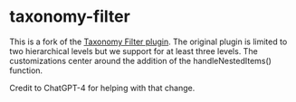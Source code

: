 # taxonomy-filter

This is a fork of the [Taxonomy Filter plugin](https://wordpress.org/plugins/taxonomy-filter/). The original plugin is limited to two hierarchical levels but we support for at least three levels. The customizations center around the addition of the handleNestedItems() function.

Credit to ChatGPT-4 for helping with that change.